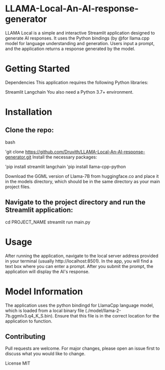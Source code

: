 # LLAMA-Local-An-AI-response-generator
LLAMA Local is a simple and interactive Streamlit application designed to generate AI responses. It uses the Python bindings (by @for llama.cpp model for language understanding and generation. Users input a prompt, and the application returns a response generated by the model.

# Getting Started
Dependencies
This application requires the following Python libraries:

Streamlit
Langchain
You also need a Python 3.7+ environment.

# Installation
## Clone the repo:

bash

'git clone https://github.com/Druvith/LLAMA-Local-An-AI-response-generator.git
Install the necessary packages:

'pip install streamlit langchain
'pip install llama-cpp-python

Download the GGML version of Llama-7B from huggingface.co and place it in the models directory, which should be in the same directory as your main project files.

## Navigate to the project directory and run the Streamlit application:
cd PROJECT_NAME
streamlit run main.py

# Usage
After running the application, navigate to the local server address provided in your terminal (usually http://localhost:8501). In the app, you will find a text box where you can enter a prompt. After you submit the prompt, the application will display the AI's response.

# Model Information
The application uses the python bindingd for LlamaCpp language model, which is loaded from a local binary file (./model/llama-2-7b.ggmlv3.q4_K_S.bin). Ensure that this file is in the correct location for the application to function.

## Contributing
Pull requests are welcome. For major changes, please open an issue first to discuss what you would like to change.

License
MIT

